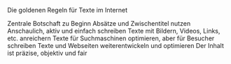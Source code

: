 Die goldenen Regeln für Texte im Internet

Zentrale Botschaft zu Beginn
Absätze und Zwischentitel nutzen
Anschaulich, aktiv und einfach schreiben
Texte mit Bildern, Videos, Links, etc. anreichern
Texte für Suchmaschinen optimieren, aber für Besucher schreiben
Texte und Webseiten weiterentwickeln und optimieren
Der Inhalt ist präzise, objektiv und fair

